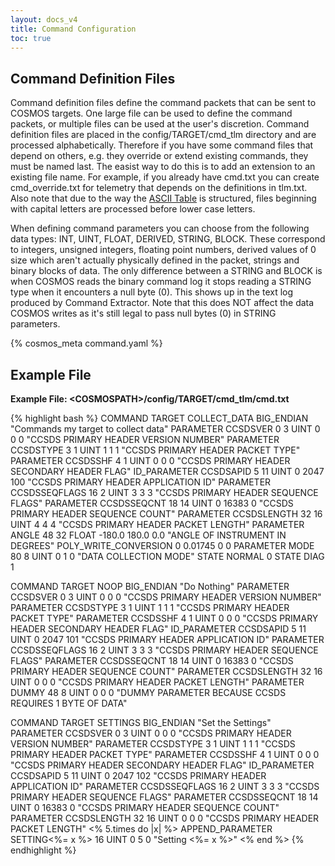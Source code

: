```yaml
---
layout: docs_v4
title: Command Configuration
toc: true
---
```


## Command Definition Files

Command definition files define the command packets that can be sent to COSMOS targets. One large file can be used to define the command packets, or multiple files can be used at the user's discretion. Command definition files are placed in the config/TARGET/cmd_tlm directory and are processed alphabetically. Therefore if you have some command files that depend on others, e.g. they override or extend existing commands, they must be named last. The easist way to do this is to add an extension to an existing file name. For example, if you already have cmd.txt you can create cmd_override.txt for telemetry that depends on the definitions in tlm.txt. Also note that due to the way the [ASCII Table](http://www.asciitable.com/) is structured, files beginning with capital letters are processed before lower case letters.

When defining command parameters you can choose from the following data types: INT, UINT, FLOAT, DERIVED, STRING, BLOCK. These correspond to integers, unsigned integers, floating point numbers, derived values of 0 size which aren't actually physically defined in the packet, strings and binary blocks of data. The only difference between a STRING and BLOCK is when COSMOS reads the binary command log it stops reading a STRING type when it encounters a null byte (0). This shows up in the text log produced by Command Extractor. Note that this does NOT affect the data COSMOS writes as it's still legal to pass null bytes (0) in STRING parameters.

<div style="clear:both;"></div>

{% cosmos_meta command.yaml %}

## Example File

**Example File: &lt;COSMOSPATH&gt;/config/TARGET/cmd_tlm/cmd.txt**

{% highlight bash %}
COMMAND TARGET COLLECT_DATA BIG_ENDIAN "Commands my target to collect data"
PARAMETER CCSDSVER 0 3 UINT 0 0 0 "CCSDS PRIMARY HEADER VERSION NUMBER"
PARAMETER CCSDSTYPE 3 1 UINT 1 1 1 "CCSDS PRIMARY HEADER PACKET TYPE"
PARAMETER CCSDSSHF 4 1 UINT 0 0 0 "CCSDS PRIMARY HEADER SECONDARY HEADER FLAG"
ID_PARAMETER CCSDSAPID 5 11 UINT 0 2047 100 "CCSDS PRIMARY HEADER APPLICATION ID"
PARAMETER CCSDSSEQFLAGS 16 2 UINT 3 3 3 "CCSDS PRIMARY HEADER SEQUENCE FLAGS"
PARAMETER CCSDSSEQCNT 18 14 UINT 0 16383 0 "CCSDS PRIMARY HEADER SEQUENCE COUNT"
PARAMETER CCSDSLENGTH 32 16 UINT 4 4 4 "CCSDS PRIMARY HEADER PACKET LENGTH"
PARAMETER ANGLE 48 32 FLOAT -180.0 180.0 0.0 "ANGLE OF INSTRUMENT IN DEGREES"
POLY_WRITE_CONVERSION 0 0.01745 0 0
PARAMETER MODE 80 8 UINT 0 1 0 "DATA COLLECTION MODE"
STATE NORMAL 0
STATE DIAG 1

COMMAND TARGET NOOP BIG_ENDIAN "Do Nothing"
PARAMETER CCSDSVER 0 3 UINT 0 0 0 "CCSDS PRIMARY HEADER VERSION NUMBER"
PARAMETER CCSDSTYPE 3 1 UINT 1 1 1 "CCSDS PRIMARY HEADER PACKET TYPE"
PARAMETER CCSDSSHF 4 1 UINT 0 0 0 "CCSDS PRIMARY HEADER SECONDARY HEADER FLAG"
ID_PARAMETER CCSDSAPID 5 11 UINT 0 2047 101 "CCSDS PRIMARY HEADER APPLICATION ID"
PARAMETER CCSDSSEQFLAGS 16 2 UINT 3 3 3 "CCSDS PRIMARY HEADER SEQUENCE FLAGS"
PARAMETER CCSDSSEQCNT 18 14 UINT 0 16383 0 "CCSDS PRIMARY HEADER SEQUENCE COUNT"
PARAMETER CCSDSLENGTH 32 16 UINT 0 0 0 "CCSDS PRIMARY HEADER PACKET LENGTH"
PARAMETER DUMMY 48 8 UINT 0 0 0 "DUMMY PARAMETER BECAUSE CCSDS REQUIRES 1 BYTE OF DATA"

COMMAND TARGET SETTINGS BIG_ENDIAN "Set the Settings"
PARAMETER CCSDSVER 0 3 UINT 0 0 0 "CCSDS PRIMARY HEADER VERSION NUMBER"
PARAMETER CCSDSTYPE 3 1 UINT 1 1 1 "CCSDS PRIMARY HEADER PACKET TYPE"
PARAMETER CCSDSSHF 4 1 UINT 0 0 0 "CCSDS PRIMARY HEADER SECONDARY HEADER FLAG"
ID_PARAMETER CCSDSAPID 5 11 UINT 0 2047 102 "CCSDS PRIMARY HEADER APPLICATION ID"
PARAMETER CCSDSSEQFLAGS 16 2 UINT 3 3 3 "CCSDS PRIMARY HEADER SEQUENCE FLAGS"
PARAMETER CCSDSSEQCNT 18 14 UINT 0 16383 0 "CCSDS PRIMARY HEADER SEQUENCE COUNT"
PARAMETER CCSDSLENGTH 32 16 UINT 0 0 0 "CCSDS PRIMARY HEADER PACKET LENGTH"
<% 5.times do |x| %>
APPEND_PARAMETER SETTING<%= x %> 16 UINT 0 5 0 "Setting <%= x %>"
<% end %>
{% endhighlight %}

